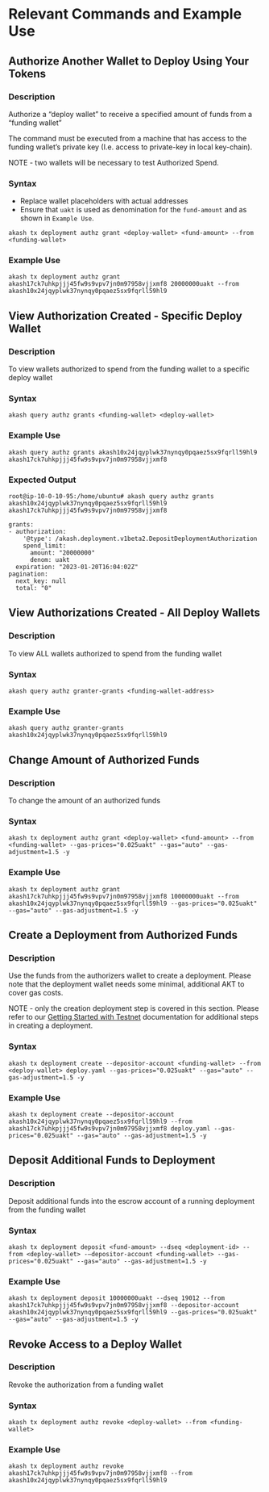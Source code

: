 # Relevant Commands and Example Use

## Authorize Another Wallet to Deploy Using Your Tokens

### **Description**

Authorize a “deploy wallet” to receive a specified amount of funds from a “funding wallet”

The command must be executed from a machine that has access to the funding wallet’s private key (I.e. access to private-key in local key-chain).

NOTE - two wallets will be necessary to test Authorized Spend.

### **Syntax**

* Replace wallet placeholders with actual addresses
* Ensure that `uakt` is used as denomination for the `fund-amount` and as shown in `Example Use`.

```
akash tx deployment authz grant <deploy-wallet> <fund-amount> --from <funding-wallet>
```

### Example Use

```
akash tx deployment authz grant akash17ck7uhkpjjj45fw9s9vpv7jn0m97958vjjxmf8 20000000uakt --from akash10x24jqyplwk37nynqy0pqaez5sx9fqrll59hl9
```

## View Authorization Created - Specific Deploy Wallet

### **Description**

To view wallets authorized to spend from the funding wallet to a specific deploy wallet

### **Syntax**

```
akash query authz grants <funding-wallet> <deploy-wallet>
```

### **Example Use**

```
akash query authz grants akash10x24jqyplwk37nynqy0pqaez5sx9fqrll59hl9 akash17ck7uhkpjjj45fw9s9vpv7jn0m97958vjjxmf8
```

### **Expected Output**

```
root@ip-10-0-10-95:/home/ubuntu# akash query authz grants akash10x24jqyplwk37nynqy0pqaez5sx9fqrll59hl9 akash17ck7uhkpjjj45fw9s9vpv7jn0m97958vjjxmf8

grants:
- authorization:
    '@type': /akash.deployment.v1beta2.DepositDeploymentAuthorization
    spend_limit:
      amount: "20000000"
      denom: uakt
  expiration: "2023-01-20T16:04:02Z"
pagination:
  next_key: null
  total: "0"
```

## View Authorizations Created - All Deploy Wallets

### **Description**

To view ALL wallets authorized to spend from the funding wallet

### **Syntax**

```
akash query authz granter-grants <funding-wallet-address>
```

### **Example Use**

```
akash query authz granter-grants akash10x24jqyplwk37nynqy0pqaez5sx9fqrll59hl9
```

## Change Amount of Authorized Funds

### **Description**

To change the amount of an authorized funds

### **Syntax**

```
akash tx deployment authz grant <deploy-wallet> <fund-amount> --from <funding-wallet> --gas-prices="0.025uakt" --gas="auto" --gas-adjustment=1.5 -y
```

### **Example Use**

```
akash tx deployment authz grant akash17ck7uhkpjjj45fw9s9vpv7jn0m97958vjjxmf8 10000000uakt --from akash10x24jqyplwk37nynqy0pqaez5sx9fqrll59hl9 --gas-prices="0.025uakt" --gas="auto" --gas-adjustment=1.5 -y
```

## Create a Deployment from Authorized Funds

### **Description**

Use the funds from the authorizers wallet to create a deployment. Please note that the deployment wallet needs some minimal, additional AKT to cover gas costs.

NOTE - only the creation deployment step is covered in this section.  Please refer to our [Getting Started with Testnet](broken-reference) documentation for additional steps in creating a deployment.

### **Syntax**

```
akash tx deployment create --depositor-account <funding-wallet> --from <deploy-wallet> deploy.yaml --gas-prices="0.025uakt" --gas="auto" --gas-adjustment=1.5 -y 
```

### **Example Use**

```
akash tx deployment create --depositor-account akash10x24jqyplwk37nynqy0pqaez5sx9fqrll59hl9 --from akash17ck7uhkpjjj45fw9s9vpv7jn0m97958vjjxmf8 deploy.yaml --gas-prices="0.025uakt" --gas="auto" --gas-adjustment=1.5 -y
```

## **Deposit Additional Funds to Deployment**

### **Description**

Deposit additional funds into the escrow account of a running deployment from the funding wallet

### **Syntax**

```
akash tx deployment deposit <fund-amount> --dseq <deployment-id> --from <deploy-wallet> -–depositor-account <funding-wallet> --gas-prices="0.025uakt" --gas="auto" --gas-adjustment=1.5 -y
```

### **Example Use**

```
akash tx deployment deposit 10000000uakt --dseq 19012 --from akash17ck7uhkpjjj45fw9s9vpv7jn0m97958vjjxmf8 --depositor-account akash10x24jqyplwk37nynqy0pqaez5sx9fqrll59hl9 --gas-prices="0.025uakt" --gas="auto" --gas-adjustment=1.5 -y
```

## Revoke Access to a Deploy Wallet

### **Description**

Revoke the authorization from a funding wallet

### **Syntax**

```
akash tx deployment authz revoke <deploy-wallet> --from <funding-wallet>
```

### **Example Use**

```
akash tx deployment authz revoke akash17ck7uhkpjjj45fw9s9vpv7jn0m97958vjjxmf8 --from akash10x24jqyplwk37nynqy0pqaez5sx9fqrll59hl9
```
